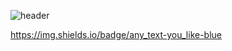 ![header](https://capsule-render.vercel.app/api?type=waving&color=auto&height=300&section=header&text=Hello,%20World!&fontSize=90&animation=fadeIn&fontAlignY=38&descAlignY=51&descAlign=62)

https://img.shields.io/badge/any_text-you_like-blue
